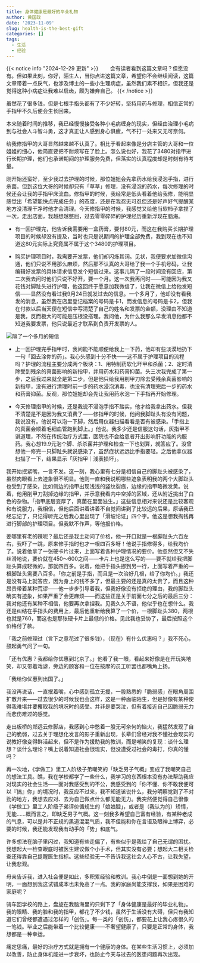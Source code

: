 ```yaml
---
title: 身体健康是最好的毕业礼物
author: 黄国政
date: '2023-11-09'
slug: health-is-the-best-gift
categories: []
tags:
  - 生活
  - 经验
---
```


<!--more-->

{{< notice info "2024-12-29 更新" >}}
&emsp;&emsp;会有读者看到这篇文章吗？但愿没有。但如果此刻，你好，陌生人，当你点进这篇文章，希望你不会继续阅读，这篇文章带着一点戾气，也涉及博主的一些小生理病症，虽然我们素不相识，但我还是觉得这种小病症让我难以启齿，颇为嫌弃自己。
{{< /notice >}}

虽然花了很多钱，但是七根手指头都有了不少好转，坚持用药与修理，相信正常的手指甲不久后便会生长回来。

本来随着时间的推移，我已经慢慢接受各种小毛病缠身的现实，但经由治理小毛病到与社会人斗智斗勇，这才真正让人感到身心俱疲，气不打一处来又无可奈何。

给我修指甲的大哥显然越来越不认真了。相比于看起来像是分店主管的大哥和一位姐姐的细心，他简直要把不耐烦写在了脸上。怎么说也好，我花了3480对指甲进行长期护理，他们也承诺期间的护理服务免费，但落实的认真程度却是时刻有待考量。

刚开始还蛮好，至少我过去护理的时候，那位姐姐会先拿药水给我浸泡手指，进行杀菌。但到这位大哥的时候却只有「草草」修理，没有浸泡的药水，每次修理的时候还会让我的手指甲床流血。修指甲的时候，我经常是低头看着他给我修，能明显感觉出「希望能快点完成任务」的态度，还是在我忍无可忍但还是好声好气提醒某地方没清理干净时他才会清理。今天修指甲的时候，我感觉又给他当软柿子拿捏了一次，走出店面，我越想越憋屈，过去零零碎碎的护理经历重新浮现在脑海。

- 有一回护理完，他告诉我需要用一盒药膏，要付80元，而这在我购买长期护理项目的时候却没有提及，当时也只是说期间的护理全部免费，我到现在也不知道这80元实际上究竟属不属于这个3480的护理项目。

- 购买护理项目时，我需要开发票，他们却闪烁其词。见状，我便要求加微信沟通，他们只说不用那么麻烦，然后那不认真的大哥给了我一个手机号码，让我编辑好发票的具体请求信息发个短信过来。这事儿隔了一段时间没有回应，第二次我去问时他们只说不好开，要一个月。这一次我再问时——可能因为我又花钱对脚趾头进行护理，他这回终于愿意加我微信了，让我在微信上给他发短信——显然没有看过我9月24日就发过去的信息。一个多月了，他却没有看我发的消息，虽然我在店里登记档案的号码是卡1，而发信息的号码是卡2，但我在付款以后当天便在短信中写清楚了自己的姓名和发票的金额，没理由不知道是我，反而极大的可能是压根没搭理。我问他，为什么我那么早发消息他都不知道我要发票，他只说最近才联系到负责开发票的人。

![隔了一个多月的短信](https://cdn.jsdelivr.net/gh/residualsun1/blog-static/images/2023/11/11-09-message.jpg)

- 上一回护理完手指甲时，我问能不能顺便给我上一下药，他却有些淡漠地扔下一句「回去涂你的药」。我心头感到十分不快——这不属于护理项目的流程吗？护理的流程主要分成两个板块：1、用特制药软化坏甲和杀菌；2、定时清除受到残余的真菌影响的新指甲，并用药水和药膏抑菌。头三次我完成了第一步，之后我过来就全是第二步。但是他只给我用削甲刀除去受残余真菌影响的新指甲，没有进行清理时前一步的药水浸泡消毒，也没有清理完后一步的药水和药膏抑菌。反观，那位姐姐却会先让我用药水泡一下手指再开始修理。

- 今天修理指甲的时候，还是我说不浸泡手指不踏实，他才给我拿出药水。但我不清楚是不是因为我又消费了——修指甲的时候，他问我脚趾头有没有问题，我说没有。他说可以泡一下脚，然后用仪器扫描看看是否有被感染。「手指上的真菌会顺着毛细血管跑到脚上。」他说。我多少还是信服这句话，灰指甲不讲道理，不然在传统治疗方式里，医院也不会给患者开出影响肝功能的内服药。我心想19.9元泡个脚、杀杀菌并护理和检查一下也划算，就答应了。没曾想他一修完一只脚趾头就说感染了，虽然症状远远比手指要轻。之后他拿仪器扫描了一下，结果显示「灰指甲｜浅表损坏」。

我开始抿紧嘴，一言不发。这一刻，我心里有七分是相信自己的脚趾头被感染了，虽然肉眼看上去迹象很不明显。他则一直和我说明哪些迹象表明我的两个大脚趾头也受到了感染，比如侧边的指甲出现浅浅的竖纹裂痕，边缘的指甲略微发黄。说着，他用削甲刀刮掉边缘的指甲，并示意我看内中空掉的区域，还从附近挑出了白色的杂物。「指甲底层变厚了，真菌在里面滋生。」这些信息相对来说还是比较客观和有说服力，我相信，但他后面讲着讲着不自觉间讲到了比较远的后果，原话我已经忘记了，只记得听完之后我心里出现了「滑坡论证」四个字。他这是想我掏钱再进行脚部的护理项目。但我默不作声，等他报价格。

姜哪里有老的辣呢？最后还是我主动问了价格，他一开口就是一根脚趾头六百左右，我吓了一跳，原来修手指时也才一根四百多呀！他说手指修得多，给我均价了。说着他拿了一张硬卡片过来，上面写着各种护理情况的要价。他忽然但又不失丝滑地说，要价就在450～600之间——卡片上也是这么写的——要不就给我把脚趾头算成轻微的，那就四百多。说着，他把手指头挪到另一行，上面写着严重的一根脚趾头需要八百多。「你之前是手指，而且是一次治好几根，给了你均价。」我还是没有马上就答应，因为身上的钱不多了，但最主要的还是真的太贵了，而且这种昂贵带着某种荒谬——他一步步引导着我，但我好像没有拒绝的理由，我的脚趾头确实有迹象，如果严重了会更麻烦——而这些正是关于前面七分之后的最后三分：我对他还有某种不相信，他要再次拿捏我。见我久久不语，他似乎也在想什么。我还是纠结在手指头的费用上，最后他重新给我算了一个价，一根脚趾头380，两根也就是760，而这也是那张硬卡片上最低的价格。见此我也妥协了，最后按照这个价格付了款。

「我之前修理过（言下之意花过了很多钱），（现在）有什么优惠吗？」我不死心，鼓起勇气问了一句。

「还有优惠？我都给你优惠到北京了。」他看了我一眼，看起来好像是在开玩笑地笑，却又带着戏谑，旁边的顾客和一位在按摩的员工听罢也都嘴角上扬。

「我给你优惠到出国了。」

我没再说话，一直抿着嘴，心中感到孤立无援，一股熟悉的「脆弱感」在眼角周围扩散开来——过去很少的时候我也会这样，这是一种面临陌生，但是好像有某种使得我难堪并要攫取我的境况时的感受。并非是要哭泣，但有着接近自己因脆弱无力而悲伤难过的感觉。

走出板桥的郑远云修脚店，我感到心中憋着一股无可奈何的恼火，我猛然发现了自己的脆弱，过去关于理想化发言的影子重新出现，长辈们曾经对我不懂社会现实的说教好像变得鲜活起来，但不是作为援助我的教训，而是嘲笑的复现：谈什么理想？谈什么理论？嘴上说着知道社会很现实，但没遭受过社会的毒打，你真的懂吗？

再一次地，《学做工》里工人阶级子弟嘲笑的「缺乏男子气概」变成了我嘲笑自己的想法工具。瞧，我在学校都学了一些什么，我学习的东西根本没有办法帮助我应对现实的社会生活——面对我感受到的不公，我感受到的「你不懂、你不敢我便可以『搞』你」的境况时，我反应不过来，我不知道该说什么，我分明察觉到了不对劲的地方，我想去应对、去为自己做点什么都无能无力。我突然便觉得自己很像《学做工》里工人阶级子弟评价循规生的「娘娘腔」，或者是（我认为的）矫情，无能……概而言之，即缺乏男子气概。这一刻我多希望自己富有经验，有某种老成的气息，可以是并不正规的黑道混混气质，我不但能和你在言语及眼神上博弈，必要的时候，我还能发现我有动手的「势」和底气。

许多想法在脑子里闪过，我知道有些走偏了，有些似乎是我给了自己无谓的困扰。我想起大一检查眼底时被医生建议做个小手术，但其实没有必要；想起大二相关检查还得靠自己提醒医生指标。这些经验无一不告诉我这社会人心不古，让我失望，让我悲观。

母亲告诉我，进入社会便是如此，多积累经验和教训。我心中倒是一面想到她的开明，一面想到我这试错成本也未免高了一点。我的家庭尚能支撑我，如果是困难的家庭呢？

骑车回学校的路上，盘旋在我脑海里的只剩下了「身体健康是最好的毕业礼物」。我的眼睛、我的脸和我的指甲，都花了不少钱，虽然于生活没有大碍，但只有我知道它们曾经都遭遇过怎样的「创伤」。每一类的「创伤」，都要花上让我心疼很久的一笔钱。毕业之后能带着一个比较健康——不奢望健康了，只要是正常的身体，我想都是一种幸运。

痛定思痛，最好的治疗方式就是拥有一个健康的身体。在某些生活习惯上，必须加以改善，防止身体机能进一步衰坏，也防止今天与过去的医患问题再次出现。
<!--
1. 不能再熬夜，至少做到00:00睡觉。
2. 保证早中晚三顿正餐饮食。
3. 以升为单位喝水。
4. 如果久坐了，那就得去跑步。
-->
